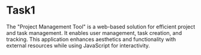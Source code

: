 # Task1
The "Project Management Tool" is a web-based solution for efficient project and task management. It enables user management, task creation, and tracking. This application enhances aesthetics and functionality with external resources while using JavaScript for interactivity.
